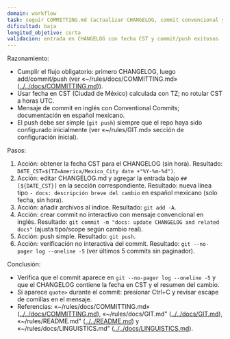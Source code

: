 ```yaml
---
domain: workflow
task: seguir COMMITTING.md (actualizar CHANGELOG, commit convencional y push simple)
dificultad: baja
longitud_objetivo: corta
validacion: entrada en CHANGELOG con fecha CST y commit/push exitosos
---
```

<!-- markdownlint-disable MD041 -->

Razonamiento:
- Cumplir el flujo obligatorio: primero CHANGELOG, luego add/commit/push (ver «~/rules/docs/COMMITTING.md» ([../../docs/COMMITTING.md](../../docs/COMMITTING.md))).
- Usar fecha en CST (Ciudad de México) calculada con TZ; no rotular CST a horas UTC.
- Mensaje de commit en inglés con Conventional Commits; documentación en español mexicano.
- El push debe ser simple (`git push`) siempre que el repo haya sido configurado inicialmente (ver «~/rules/GIT.md» sección de configuración inicial).

Pasos:
1) Acción: obtener la fecha CST para el CHANGELOG (sin hora).
   Resultado: `DATE_CST=$(TZ=America/Mexico_City date +"%Y-%m-%d")`.
2) Acción: editar CHANGELOG.md y agregar la entrada bajo `## [${DATE_CST}]` en la sección correspondiente.
   Resultado: nueva línea tipo `- docs: descripción breve del cambio` en español mexicano (solo fecha, sin hora).
3) Acción: añadir archivos al índice.
   Resultado: `git add -A`.
4) Acción: crear commit no interactivo con mensaje convencional en inglés.
   Resultado: `git commit -m "docs: update CHANGELOG and related docs"` (ajusta tipo/scope según cambio real).
5) Acción: push simple.
   Resultado: `git push`.
6) Acción: verificación no interactiva del commit.
   Resultado: `git --no-pager log --oneline -5` (ver últimos 5 commits sin paginador).

Conclusión:
- Verifica que el commit aparece en `git --no-pager log --oneline -5` y que el CHANGELOG contiene la fecha en CST y el resumen del cambio.
- Si aparece `quote>` durante el commit: presionar Ctrl+C y revisar escape de comillas en el mensaje.
- Referencias: «~/rules/docs/COMMITTING.md» ([../../docs/COMMITTING.md](../../docs/COMMITTING.md)), «~/rules/docs/GIT.md" ([../../docs/GIT.md](../../docs/GIT.md)), «~/rules/README.md" ([../../README.md](../../README.md)) y «~/rules/docs/LINGUISTICS.md" ([../../docs/LINGUISTICS.md](../../docs/LINGUISTICS.md)).

